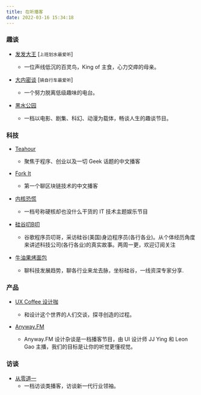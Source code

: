 ```yaml
---
title: 在听播客
date: 2022-03-16 15:34:18
---
```


    
### 趣谈 

- [发发大王](https://www.ximalaya.com/album/12546834) [`上班划水最爱听`]
    - 一位声线低沉的百灵鸟，King of 主食，心力交瘁的母亲。

- [大内密谈](https://www.ximalaya.com/album/8583636) [`骑自行车最爱听`]
    - 一个努力脱离低级趣味的电台。

- [黑水公园](https://www.xiaoyuzhoufm.com/podcast/5e280faf418a84a0461fba0d)  
    - 一档以电影、剧集、科幻、动漫为载体，畅谈人生的趣谈节目。

### 科技 

- [Teahour](https://teahour.fm/)  
    - 聚焦于程序、创业以及一切 Geek 话题的中文播客

- [Fork It](https://forkit.fm/)  
    - 第一个聊区块链技术的中文播客

- [内核恐慌](https://pan.icu/)  
    - 一档号称硬核却也没什么干货的 IT 技术主题娱乐节目

- [硅谷叨B叨](https://www.xiaoyuzhoufm.com/podcast/5eba46f5418a84a0461e0bf4) 
    - 谷歌程序员叨哥，采访硅谷(美国)身边程序员(各行各业)。从个体经历角度来讲述科技公司(各行各业)的真实故事。两周一更，欢迎订阅关注

- [牛油果烤面包](https://avocadotoast.live/)  
    - 聊科技发展趋势，聊各行业来龙去脉，坐标硅谷，一线资深专家分享.
 
### 产品 

- [UX Coffee 设计咖](https://uxcoffee.com/)  
    - 和设计这个世界的人们交谈，探寻创造的过程。

- [Anyway.FM](https://anyway.fm/)  
    - Anyway.FM 设计杂谈是一档播客节目，由 UI 设计师 JJ Ying 和 Leon Gao 主播，我们的目标是让你的听觉更懂视觉。
    
### 访谈 

- [从零道一](https://www.0011.one/)  
    - 一档访谈类播客，访谈新一代行业领袖。